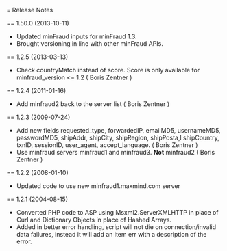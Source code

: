 = Release Notes

== 1.50.0 (2013-10-11)
* Updated minFraud inputs for minFraud 1.3.
* Brought versioning in line with other minFraud APIs.

== 1.2.5 (2013-03-13)
* Check countryMatch instead of score. Score is only available for
  minfraud_version <= 1.2 ( Boris Zentner )

== 1.2.4 (2011-01-16)
* Add minfraud2 back to the server list ( Boris Zentner )

== 1.2.3 (2009-07-24)
* Add new fields requested_type, forwardedIP, emailMD5, usernameMD5,
  passwordMD5, shipAddr, shipCity, shipRegion, shipPosta,l shipCountry, txnID,
  sessionID, user_agent, accept_language. ( Boris Zentner )
* Use minfraud servers minfraud1 and minfraud3. __Not__ minfraud2 ( Boris
  Zentner )

== 1.2.2 (2008-01-10)
* Updated code to use new minfraud1.maxmind.com server

== 1.2.1 (2004-08-15)
* Converted PHP code to ASP using Msxml2.ServerXMLHTTP in place of Curl and
  Dictionary Objects in place of Hashed Arrays.
* Added in better error handling, script will not die on connection/invalid
  data failures, instead it will add an item err with a description of the
  error.
